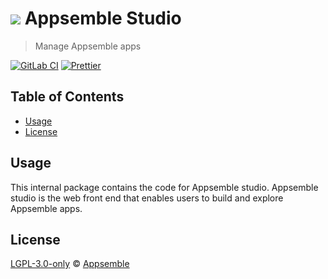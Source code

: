 # ![](https://gitlab.com/appsemble/appsemble/-/raw/0.34.22-test.6/config/assets/logo.svg) Appsemble Studio

> Manage Appsemble apps

[![GitLab CI](https://gitlab.com/appsemble/appsemble/badges/0.34.22-test.6/pipeline.svg)](https://gitlab.com/appsemble/appsemble/-/releases/0.34.22-test.6)
[![Prettier](https://img.shields.io/badge/code_style-prettier-ff69b4.svg)](https://prettier.io)

## Table of Contents

- [Usage](#usage)
- [License](#license)

## Usage

This internal package contains the code for Appsemble studio. Appsemble studio is the web front end
that enables users to build and explore Appsemble apps.

## License

[LGPL-3.0-only](https://gitlab.com/appsemble/appsemble/-/blob/0.34.22-test.6/LICENSE.md) ©
[Appsemble](https://appsemble.com)
